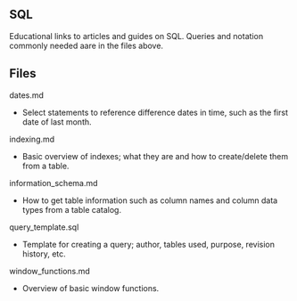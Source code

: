 ## SQL
Educational links to articles and guides on SQL. Queries and notation commonly needed aare in the files above.

## Files
dates.md
* Select statements to reference difference dates in time, such as the first date of last month.

indexing.md
* Basic overview of indexes; what they are and how to create/delete them from a table.

information_schema.md
* How to get table information such as column names and column data types from a table catalog.

query_template.sql
* Template for creating a query; author, tables used, purpose, revision history, etc.

window_functions.md
* Overview of basic window functions.
